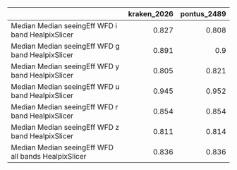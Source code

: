 |                                                     |   kraken_2026 |   pontus_2489 |
|:----------------------------------------------------|--------------:|--------------:|
| Median Median seeingEff WFD i band HealpixSlicer    |         0.827 |         0.808 |
| Median Median seeingEff WFD g band HealpixSlicer    |         0.891 |         0.9   |
| Median Median seeingEff WFD y band HealpixSlicer    |         0.805 |         0.821 |
| Median Median seeingEff WFD u band HealpixSlicer    |         0.945 |         0.952 |
| Median Median seeingEff WFD r band HealpixSlicer    |         0.854 |         0.854 |
| Median Median seeingEff WFD z band HealpixSlicer    |         0.811 |         0.814 |
| Median Median seeingEff WFD all bands HealpixSlicer |         0.836 |         0.836 |
